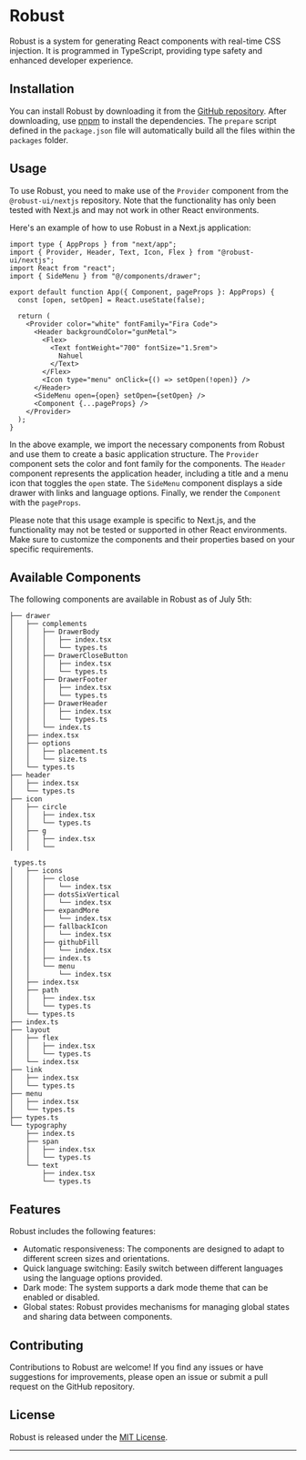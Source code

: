 # Robust

Robust is a system for generating React components with real-time CSS injection. It is programmed in TypeScript, providing type safety and enhanced developer experience.

## Installation

You can install Robust by downloading it from the [GitHub repository](https://github.com/nahuelRosas/Robust.git). After downloading, use [pnpm](https://pnpm.io/) to install the dependencies. The `prepare` script defined in the `package.json` file will automatically build all the files within the `packages` folder.

## Usage

To use Robust, you need to make use of the `Provider` component from the `@robust-ui/nextjs` repository. Note that the functionality has only been tested with Next.js and may not work in other React environments.

Here's an example of how to use Robust in a Next.js application:

```tsx
import type { AppProps } from "next/app";
import { Provider, Header, Text, Icon, Flex } from "@robust-ui/nextjs";
import React from "react";
import { SideMenu } from "@/components/drawer";

export default function App({ Component, pageProps }: AppProps) {
  const [open, setOpen] = React.useState(false);

  return (
    <Provider color="white" fontFamily="Fira Code">
      <Header backgroundColor="gunMetal">
        <Flex>
          <Text fontWeight="700" fontSize="1.5rem">
            Nahuel
          </Text>
        </Flex>
        <Icon type="menu" onClick={() => setOpen(!open)} />
      </Header>
      <SideMenu open={open} setOpen={setOpen} />
      <Component {...pageProps} />
    </Provider>
  );
}
```

In the above example, we import the necessary components from Robust and use them to create a basic application structure. The `Provider` component sets the color and font family for the components. The `Header` component represents the application header, including a title and a menu icon that toggles the `open` state. The `SideMenu` component displays a side drawer with links and language options. Finally, we render the `Component` with the `pageProps`.

Please note that this usage example is specific to Next.js, and the functionality may not be tested or supported in other React environments. Make sure to customize the components and their properties based on your specific requirements.

## Available Components

The following components are available in Robust as of July 5th:

```
├── drawer
│   ├── complements
│   │   ├── DrawerBody
│   │   │   ├── index.tsx
│   │   │   └── types.ts
│   │   ├── DrawerCloseButton
│   │   │   ├── index.tsx
│   │   │   └── types.ts
│   │   ├── DrawerFooter
│   │   │   ├── index.tsx
│   │   │   └── types.ts
│   │   ├── DrawerHeader
│   │   │   ├── index.tsx
│   │   │   └── types.ts
│   │   └── index.ts
│   ├── index.tsx
│   ├── options
│   │   ├── placement.ts
│   │   └── size.ts
│   └── types.ts
├── header
│   ├── index.tsx
│   └── types.ts
├── icon
│   ├── circle
│   │   ├── index.tsx
│   │   └── types.ts
│   ├── g
│   │   ├── index.tsx
│   │   └──

 types.ts
│   ├── icons
│   │   ├── close
│   │   │   └── index.tsx
│   │   ├── dotsSixVertical
│   │   │   └── index.tsx
│   │   ├── expandMore
│   │   │   └── index.tsx
│   │   ├── fallbackIcon
│   │   │   └── index.tsx
│   │   ├── githubFill
│   │   │   └── index.tsx
│   │   ├── index.ts
│   │   └── menu
│   │       └── index.tsx
│   ├── index.tsx
│   ├── path
│   │   ├── index.tsx
│   │   └── types.ts
│   └── types.ts
├── index.ts
├── layout
│   ├── flex
│   │   ├── index.tsx
│   │   └── types.ts
│   └── index.tsx
├── link
│   ├── index.tsx
│   └── types.ts
├── menu
│   ├── index.tsx
│   └── types.ts
├── types.ts
└── typography
    ├── index.ts
    ├── span
    │   ├── index.tsx
    │   └── types.ts
    └── text
        ├── index.tsx
        └── types.ts
```

## Features

Robust includes the following features:

- Automatic responsiveness: The components are designed to adapt to different screen sizes and orientations.
- Quick language switching: Easily switch between different languages using the language options provided.
- Dark mode: The system supports a dark mode theme that can be enabled or disabled.
- Global states: Robust provides mechanisms for managing global states and sharing data between components.

## Contributing

Contributions to Robust are welcome! If you find any issues or have suggestions for improvements, please open an issue or submit a pull request on the GitHub repository.

## License

Robust is released under the [MIT License](https://opensource.org/licenses/MIT).

---
